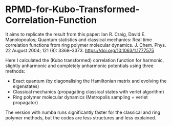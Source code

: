 # RPMD-for-Kubo-Transformed-Correlation-Function

It aims to replicate the result from this paper:
Ian R. Craig, David E. Manolopoulos; Quantum statistics and classical mechanics: Real time correlation functions from ring polymer molecular dynamics. J. Chem. Phys. 22 August 2004; 121 (8): 3368–3373. https://doi.org/10.1063/1.1777575

Here I calculated the (Kubo transformed) correlation function for harmonic, slightly anharmonic and completely anharmonic potentials using three methods:
- Exact quantum (by diagonalising the Hamiltonian matrix and evolving the eigenstates)
- Classical mechanics (propagating classical states with verlet algorithm)
- Ring polymer molecular dynamics (Metropolis sampling + verlet propagator)

The version with numba runs significantly faster for the classical and ring polymer methods, but the codes are less structures and less explained.
